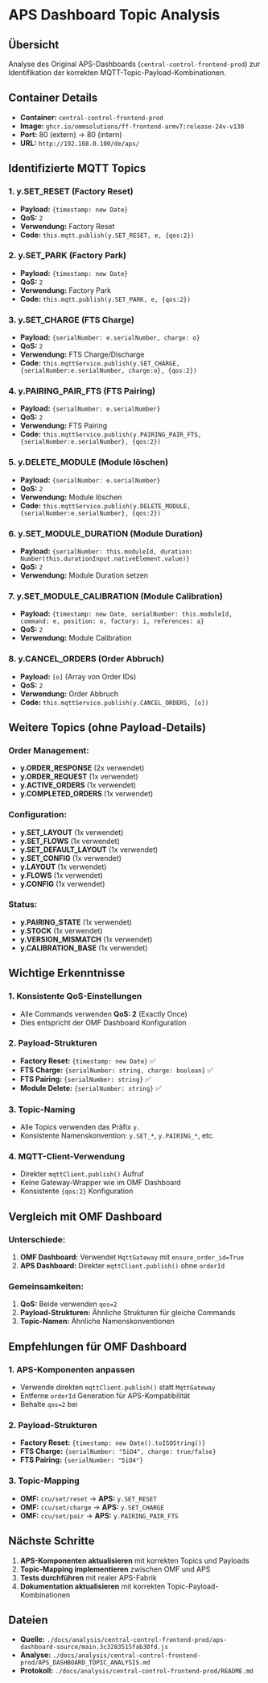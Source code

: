 # APS Dashboard Topic Analysis

## Übersicht
Analyse des Original APS-Dashboards (`central-control-frontend-prod`) zur Identifikation der korrekten MQTT-Topic-Payload-Kombinationen.

## Container Details
- **Container:** `central-control-frontend-prod`
- **Image:** `ghcr.io/ommsolutions/ff-frontend-armv7:release-24v-v130`
- **Port:** 80 (extern) → 80 (intern)
- **URL:** `http://192.168.0.100/de/aps/`

## Identifizierte MQTT Topics

### 1. **y.SET_RESET** (Factory Reset)
- **Payload:** `{timestamp: new Date}`
- **QoS:** `2`
- **Verwendung:** Factory Reset
- **Code:** `this.mqtt.publish(y.SET_RESET, e, {qos:2})`

### 2. **y.SET_PARK** (Factory Park)
- **Payload:** `{timestamp: new Date}`
- **QoS:** `2`
- **Verwendung:** Factory Park
- **Code:** `this.mqtt.publish(y.SET_PARK, e, {qos:2})`

### 3. **y.SET_CHARGE** (FTS Charge)
- **Payload:** `{serialNumber: e.serialNumber, charge: o}`
- **QoS:** `2`
- **Verwendung:** FTS Charge/Discharge
- **Code:** `this.mqttService.publish(y.SET_CHARGE, {serialNumber:e.serialNumber, charge:o}, {qos:2})`

### 4. **y.PAIRING_PAIR_FTS** (FTS Pairing)
- **Payload:** `{serialNumber: e.serialNumber}`
- **QoS:** `2`
- **Verwendung:** FTS Pairing
- **Code:** `this.mqttService.publish(y.PAIRING_PAIR_FTS, {serialNumber:e.serialNumber}, {qos:2})`

### 5. **y.DELETE_MODULE** (Module löschen)
- **Payload:** `{serialNumber: e.serialNumber}`
- **QoS:** `2`
- **Verwendung:** Module löschen
- **Code:** `this.mqttService.publish(y.DELETE_MODULE, {serialNumber:e.serialNumber}, {qos:2})`

### 6. **y.SET_MODULE_DURATION** (Module Duration)
- **Payload:** `{serialNumber: this.moduleId, duration: Number(this.durationInput.nativeElement.value)}`
- **QoS:** `2`
- **Verwendung:** Module Duration setzen

### 7. **y.SET_MODULE_CALIBRATION** (Module Calibration)
- **Payload:** `{timestamp: new Date, serialNumber: this.moduleId, command: e, position: o, factory: i, references: a}`
- **QoS:** `2`
- **Verwendung:** Module Calibration

### 8. **y.CANCEL_ORDERS** (Order Abbruch)
- **Payload:** `[o]` (Array von Order IDs)
- **QoS:** `2`
- **Verwendung:** Order Abbruch
- **Code:** `this.mqttService.publish(y.CANCEL_ORDERS, [o])`

## Weitere Topics (ohne Payload-Details)

### Order Management:
- **y.ORDER_RESPONSE** (2x verwendet)
- **y.ORDER_REQUEST** (1x verwendet)
- **y.ACTIVE_ORDERS** (1x verwendet)
- **y.COMPLETED_ORDERS** (1x verwendet)

### Configuration:
- **y.SET_LAYOUT** (1x verwendet)
- **y.SET_FLOWS** (1x verwendet)
- **y.SET_DEFAULT_LAYOUT** (1x verwendet)
- **y.SET_CONFIG** (1x verwendet)
- **y.LAYOUT** (1x verwendet)
- **y.FLOWS** (1x verwendet)
- **y.CONFIG** (1x verwendet)

### Status:
- **y.PAIRING_STATE** (1x verwendet)
- **y.STOCK** (1x verwendet)
- **y.VERSION_MISMATCH** (1x verwendet)
- **y.CALIBRATION_BASE** (1x verwendet)

## Wichtige Erkenntnisse

### 1. **Konsistente QoS-Einstellungen**
- Alle Commands verwenden **QoS: 2** (Exactly Once)
- Dies entspricht der OMF Dashboard Konfiguration

### 2. **Payload-Strukturen**
- **Factory Reset:** `{timestamp: new Date}` ✅
- **FTS Charge:** `{serialNumber: string, charge: boolean}` ✅
- **FTS Pairing:** `{serialNumber: string}` ✅
- **Module Delete:** `{serialNumber: string}` ✅

### 3. **Topic-Naming**
- Alle Topics verwenden das Präfix `y.`
- Konsistente Namenskonvention: `y.SET_*`, `y.PAIRING_*`, etc.

### 4. **MQTT-Client-Verwendung**
- Direkter `mqttClient.publish()` Aufruf
- Keine Gateway-Wrapper wie im OMF Dashboard
- Konsistente `{qos:2}` Konfiguration

## Vergleich mit OMF Dashboard

### Unterschiede:
1. **OMF Dashboard:** Verwendet `MqttGateway` mit `ensure_order_id=True`
2. **APS Dashboard:** Direkter `mqttClient.publish()` ohne `orderId`

### Gemeinsamkeiten:
1. **QoS:** Beide verwenden `qos=2`
2. **Payload-Strukturen:** Ähnliche Strukturen für gleiche Commands
3. **Topic-Namen:** Ähnliche Namenskonventionen

## Empfehlungen für OMF Dashboard

### 1. **APS-Komponenten anpassen**
- Verwende direkten `mqttClient.publish()` statt `MqttGateway`
- Entferne `orderId` Generation für APS-Kompatibilität
- Behalte `qos=2` bei

### 2. **Payload-Strukturen**
- **Factory Reset:** `{timestamp: new Date().toISOString()}`
- **FTS Charge:** `{serialNumber: "5iO4", charge: true/false}`
- **FTS Pairing:** `{serialNumber: "5iO4"}`

### 3. **Topic-Mapping**
- **OMF:** `ccu/set/reset` → **APS:** `y.SET_RESET`
- **OMF:** `ccu/set/charge` → **APS:** `y.SET_CHARGE`
- **OMF:** `ccu/set/pair` → **APS:** `y.PAIRING_PAIR_FTS`

## Nächste Schritte

1. **APS-Komponenten aktualisieren** mit korrekten Topics und Payloads
2. **Topic-Mapping implementieren** zwischen OMF und APS
3. **Tests durchführen** mit realer APS-Fabrik
4. **Dokumentation aktualisieren** mit korrekten Topic-Payload-Kombinationen

## Dateien

- **Quelle:** `./docs/analysis/central-control-frontend-prod/aps-dashboard-source/main.3c3283515fab30fd.js`
- **Analyse:** `./docs/analysis/central-control-frontend-prod/APS_DASHBOARD_TOPIC_ANALYSIS.md`
- **Protokoll:** `./docs/analysis/central-control-frontend-prod/README.md`
